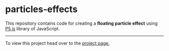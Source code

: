 # particles-effects

This repository contains code for creating a **floating particle effect** using [P5.js](https://p5js.org/) library of JavaScript.
***
To view this project head over to the [project page.](https://particles-effects.herokuapp.com/)
